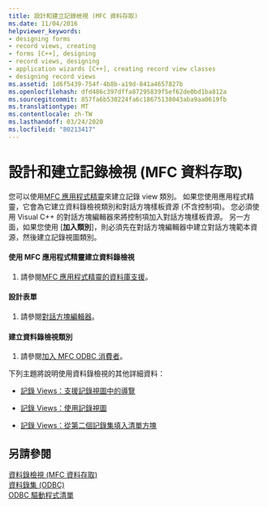 ```yaml
---
title: 設計和建立記錄檢視 (MFC 資料存取)
ms.date: 11/04/2016
helpviewer_keywords:
- designing forms
- record views, creating
- forms [C++], designing
- record views, designing
- application wizards [C++], creating record view classes
- designing record views
ms.assetid: 1d6f5439-754f-4b8b-a19d-841a4657827b
ms.openlocfilehash: dfd486c397dffa87295839f5ef62de0bd1ba812a
ms.sourcegitcommit: 857fa6b530224fa6c18675138043aba9aa0619fb
ms.translationtype: MT
ms.contentlocale: zh-TW
ms.lasthandoff: 03/24/2020
ms.locfileid: "80213417"
---
```

# <a name="designing-and-creating-a-record-view--mfc-data-access"></a>設計和建立記錄檢視 (MFC 資料存取)

您可以使用[MFC 應用程式精靈](../mfc/reference/database-support-mfc-application-wizard.md)來建立記錄 view 類別。 如果您使用應用程式精靈，它會為它建立資料錄檢視類別和對話方塊樣板資源 (不含控制項)。 您必須使用 Visual C++ 的對話方塊編輯器來將控制項加入對話方塊樣板資源。 另一方面，如果您使用 [**加入類別**]，則必須先在對話方塊編輯器中建立對話方塊範本資源，然後建立記錄視圖類別。

#### <a name="to-create-your-record-view-with-the-mfc-application-wizard"></a>使用 MFC 應用程式精靈建立資料錄檢視

1. 請參閱[MFC 應用程式精靈的資料庫支援](../mfc/reference/database-support-mfc-application-wizard.md)。

#### <a name="to-design-your-form"></a>設計表單

1. 請參閱[對話方塊編輯器](../windows/dialog-editor.md)。

#### <a name="to-create-your-record-view-class"></a>建立資料錄檢視類別

1. 請參閱[加入 MFC ODBC 消費者](../mfc/reference/adding-an-mfc-odbc-consumer.md)。

下列主題將說明使用資料錄檢視的其他詳細資料：

- [記錄 Views：支援記錄視圖中的導覽](../data/supporting-navigation-in-a-record-view-mfc-data-access.md)

- [記錄 Views：使用記錄視圖](../data/using-a-record-view-mfc-data-access.md)

- [記錄 Views：從第二個記錄集填入清單方塊](../data/filling-a-list-box-from-a-second-recordset-mfc-data-access.md)

## <a name="see-also"></a>另請參閱

[資料錄檢視 (MFC 資料存取)](../data/record-views-mfc-data-access.md)<br/>
[資料錄集 (ODBC)](../data/odbc/recordset-odbc.md)<br/>
[ODBC 驅動程式清單](../data/odbc/odbc-driver-list.md)
